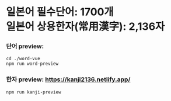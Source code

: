 # 일본어 필수단어: 1700개<br>일본어 상용한자(常用漢字): 2,136자

### 단어 preview:
```
cd ./word-vue
npm run word-preview
```

### 한자 preview: https://kanji2136.netlify.app/
```
npm run kanji-preview
```
